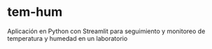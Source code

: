 # tem-hum
Aplicación en Python con Streamlit para seguimiento y monitoreo de temperatura y humedad en un laboratorio
